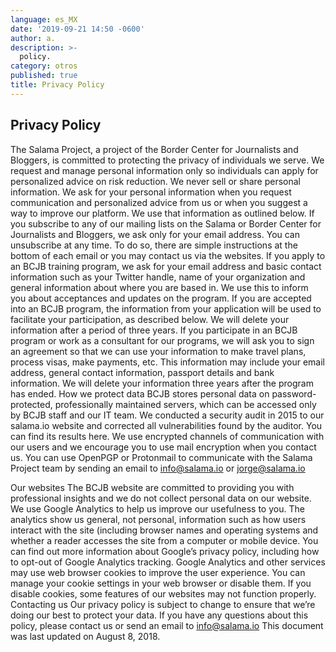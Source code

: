 ```yaml
---
language: es_MX
date: '2019-09-21 14:50 -0600'
author: a.
description: >-
  policy.
category: otros
published: true
title: Privacy Policy
---
```


## Privacy Policy

The Salama Project, a project of the Border Center for Journalists and Bloggers,  is committed to protecting the privacy of individuals we serve. We request and manage personal information only so individuals can apply for personalized advice on risk reduction. We never sell or share personal information. We ask for your personal information when you request communication and personalized advice from us or when you suggest a way to improve our platform. We use that information as outlined below.
If you subscribe to any of our mailing lists on the Salama or Border Center for Journalists and Bloggers, we ask only for your email address. You can unsubscribe at any time. To do so, there are simple instructions at the bottom of each email or you may contact us via the websites.
If you apply to an BCJB training program, we ask for your email address and basic contact information such as your Twitter handle, name of your organization and general information about where you are based in. We use this to inform you about acceptances and updates on the program. If you are accepted into an BCJB program, the information from your application will be used to facilitate your participation, as described below. We will delete your information after a period of three years.
If you participate in an BCJB program or work as a consultant for our programs, we will ask you to sign an agreement so that we can use your information to make travel plans, process visas, make payments, etc. This information may include your email address, general contact information, passport details and bank information. We will delete your information three years after the program has ended.
How we protect data
BCJB stores personal data on password-protected, professionally maintained servers, which can be accessed only by BCJB staff and our IT team. We conducted a security audit in 2015 to our salama.io website and corrected all vulnerabilities found by the auditor. You can find its results here.
We use encrypted channels of communication with our users and we encourage you to use mail encryption when you contact us. You can use OpenPGP or Protonmail to communicate with the Salama Project team by sending an email to info@salama.io or jorge@salama.io

Our websites
The BCJB website are committed to providing you with professional insights and we do not collect personal data on our website.
We use Google Analytics to help us improve our usefulness to you. The analytics show us general, not personal, information such as how users interact with the site (including browser names and operating systems and whether a reader accesses the site from a computer or mobile device. You can find out more information about Google’s privacy policy, including how to opt-out of Google Analytics tracking.
Google Analytics and other services may use web browser cookies to improve the user experience. You can manage your cookie settings in your web browser or disable them. If you disable cookies, some features of our websites may not function properly.
Contacting us
Our privacy policy is subject to change to ensure that we’re doing our best to protect your data.
If you have any questions about this policy, please contact us or send an email to info@salama.io
This document was last updated on August 8, 2018.

